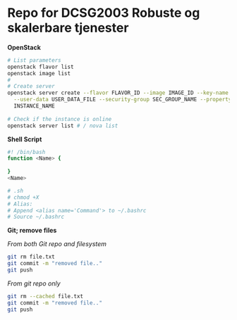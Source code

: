 # Repo for DCSG2003 Robuste og skalerbare tjenester





**OpenStack**

```bash
# List parameters
openstack flavor list
openstack image list
#
# Create server
openstack server create --flavor FLAVOR_ID --image IMAGE_ID --key-name KEY_NAME \
  --user-data USER_DATA_FILE --security-group SEC_GROUP_NAME --property KEY=VALUE \
  INSTANCE_NAME
  
# Check if the instance is online
openstack server list # / nova list

```



**Shell Script**

```bash
#! /bin/bash
function <Name> {
	
}
<Name>

# .sh
# chmod +X
# Alias: 
# Append <alias name='Command'> to ~/.bashrc
# Source ~/.bashrc
```



**Git; remove files**

*From both Git repo and filesystem*

```bash
git rm file.txt
git commit -m "removed file.."
git push
```

*From git repo only*

```bash
git rm --cached file.txt
git commit -m "removed file.."
git push
```

